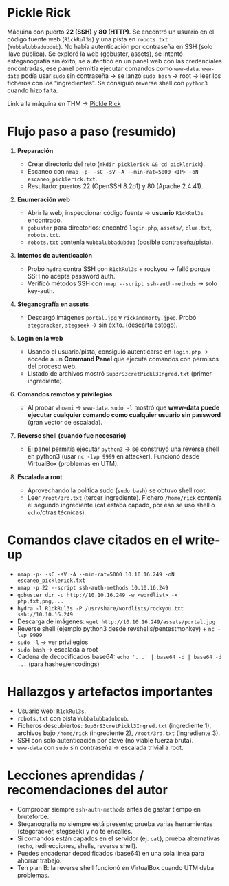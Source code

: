 # Pickle Rick

Máquina con puerto **22 (SSH)** y **80 (HTTP)**. Se encontró un usuario en el código fuente web (`R1ckRul3s`) y una pista en `robots.txt` (`Wubbalubbadubdub`). No había autenticación por contraseña en SSH (solo llave pública). Se exploró la web (gobuster, assets), se intentó esteganografía sin éxito, se autenticó en un panel web con las credenciales encontradas, ese panel permitía ejecutar comandos como `www-data`. `www-data` podía usar `sudo` sin contraseña → se lanzó `sudo bash` → root → leer los ficheros con los “ingredientes”. Se consiguió reverse shell con `python3` cuando hizo falta. 

Link a la máquina en THM -> [Pickle Rick](https://tryhackme.com/room/picklerick)

# Flujo paso a paso (resumido)

1. **Preparación**

   * Crear directorio del reto (`mkdir picklerick && cd picklerick`).
   * Escaneo con `nmap -p- -sC -sV -A --min-rat=5000 <IP> -oN escaneo_picklerick.txt`.
   * Resultado: puertos 22 (OpenSSH 8.2p1) y 80 (Apache 2.4.41). 

2. **Enumeración web**

   * Abrir la web, inspeccionar código fuente → **usuario** `R1ckRul3s` encontrado.
   * `gobuster` para directorios: encontró `login.php`, `assets/`, `clue.txt`, `robots.txt`.
   * `robots.txt` contenía `Wubbalubbadubdub` (posible contraseña/pista). 

3. **Intentos de autenticación**

   * Probó `hydra` contra SSH con `R1ckRul3s` + rockyou → falló porque SSH no acepta password auth.
   * Verificó métodos SSH con `nmap --script ssh-auth-methods` → solo key-auth. 

4. **Steganografía en assets**

   * Descargó imágenes `portal.jpg` y `rickandmorty.jpeg`. Probó `stegcracker`, `stegseek` → sin éxito. (descarta estego). 

5. **Login en la web**

   * Usando el usuario/pista, consiguió autenticarse en `login.php` → accede a un **Command Panel** que ejecuta comandos con permisos del proceso web.
   * Listado de archivos mostró `Sup3rS3cretPickl3Ingred.txt` (primer ingrediente). 

6. **Comandos remotos y privilegios**

   * Al probar `whoami` → `www-data`. `sudo -l` mostró que **www-data puede ejecutar cualquier comando como cualquier usuario sin password** (gran vector de escalada). 

7. **Reverse shell (cuando fue necesario)**

   * El panel permitía ejecutar `python3` → se construyó una reverse shell en python3 (usar `nc -lvp 9999` en attacker). Funcionó desde VirtualBox (problemas en UTM). 

8. **Escalada a root**

   * Aprovechando la política sudo (`sudo bash`) se obtuvo shell root.
   * Leer `/root/3rd.txt` (tercer ingrediente). Fichero `/home/rick` contenía el segundo ingrediente (cat estaba capado, por eso se usó shell o `echo`/otras técnicas). 

# Comandos clave citados en el write-up

* `nmap -p- -sC -sV -A --min-rat=5000 10.10.16.249 -oN escaneo_picklerick.txt`
* `nmap -p 22 --script ssh-auth-methods 10.10.16.249`
* `gobuster dir -u http://10.10.16.249 -w <wordlist> -x php,txt,png,...`
* `hydra -l R1ckRul3s -P /usr/share/wordlists/rockyou.txt ssh://10.10.16.249`
* Descarga de imágenes: `wget http://10.10.16.249/assets/portal.jpg`
* Reverse shell (ejemplo python3 desde revshells/pentestmonkey) + `nc -lvp 9999`
* `sudo -l` → ver privilegios
* `sudo bash` → escalada a root
* Cadena de decodificados base64: `echo '...' | base64 -d | base64 -d ...` (para hashes/encodings) 

# Hallazgos y artefactos importantes

* Usuario web: `R1ckRul3s`.
* `robots.txt` con pista `Wubbalubbadubdub`.
* Ficheros descubiertos: `Sup3rS3cretPickl3Ingred.txt` (ingrediente 1), archivos bajo `/home/rick` (ingrediente 2), `/root/3rd.txt` (ingrediente 3).
* SSH con solo autenticación por clave (no viable fuerza bruta).
* `www-data` con `sudo` sin contraseña → escalada trivial a root. 

# Lecciones aprendidas / recomendaciones del autor

* Comprobar siempre `ssh-auth-methods` antes de gastar tiempo en bruteforce.
* Steganografía no siempre está presente; prueba varias herramientas (stegcracker, stegseek) y no te encalles.
* Si comandos están capados en el servidor (ej. `cat`), prueba alternativas (`echo`, redirecciones, shells, reverse shell).
* Puedes encadenar decodificados (base64) en una sola línea para ahorrar trabajo.
* Ten plan B: la reverse shell funcionó en VirtualBox cuando UTM daba problemas. 

